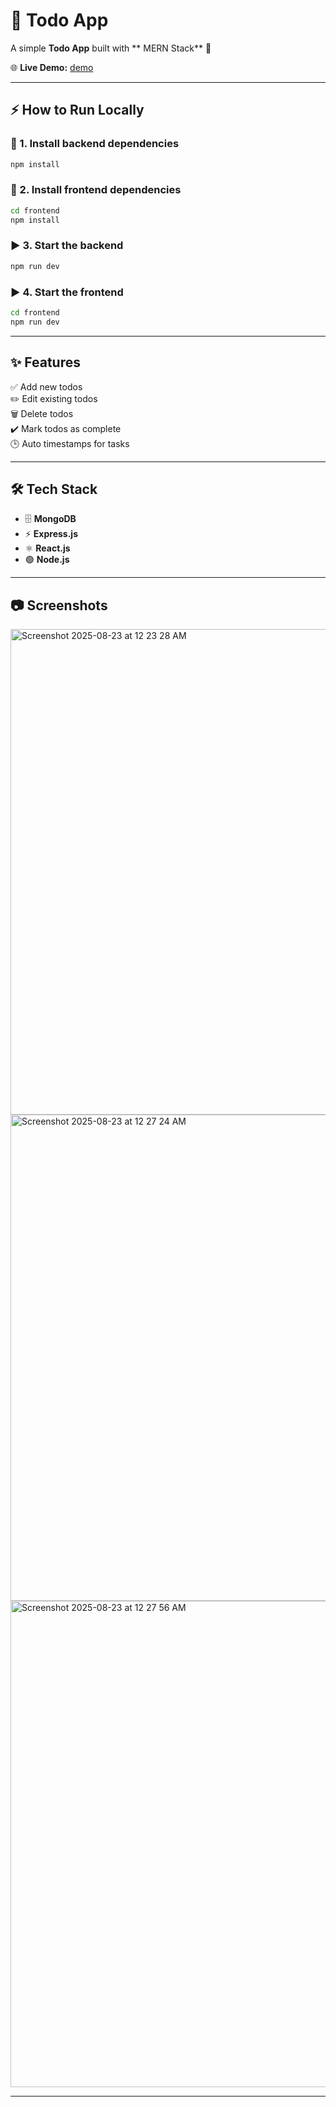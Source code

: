 # 📝 Todo App  

A simple **Todo App** built with ** MERN Stack** 🚀  

🌐 **Live Demo:** 
                  [demo](https://mern-todo-list-1-vk36.onrender.com)  


---

## ⚡ How to Run Locally  

### 📌 1. Install backend dependencies  
```sh
npm install
```

### 📌 2. Install frontend dependencies  
```sh
cd frontend
npm install
```

### ▶️ 3. Start the backend  
```sh
npm run dev
```

### ▶️ 4. Start the frontend  
```sh
cd frontend
npm run dev
```

---

## ✨ Features  

✅ Add new todos  
✏️ Edit existing todos  
🗑️ Delete todos  
✔️ Mark todos as complete  
🕒 Auto timestamps for tasks  

---

## 🛠️ Tech Stack  

- 🗄️ **MongoDB** 
- ⚡ **Express.js** 
- ⚛️ **React.js**
- 🟢 **Node.js** 

---

## 📷 Screenshots   

<img width="1440" height="777" alt="Screenshot 2025-08-23 at 12 23 28 AM" src="https://github.com/user-attachments/assets/5348e2ad-25cd-431e-8826-34a6226abd67" />
<img width="1440" height="778" alt="Screenshot 2025-08-23 at 12 27 24 AM" src="https://github.com/user-attachments/assets/1adadb0d-55b6-43ba-996b-b91b531659ef" />
<img width="1440" height="778" alt="Screenshot 2025-08-23 at 12 27 56 AM" src="https://github.com/user-attachments/assets/5e2f06a6-f02b-4c33-bfe3-1f49bcb54eb3" />



---

